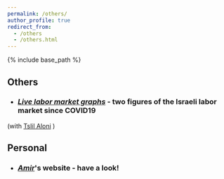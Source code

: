 ```yaml
---
permalink: /others/
author_profile: true
redirect_from:
  - /others
  - /others.html
---
```


{% include base_path %}
## Others
- ### [*Live labor market graphs*](https://sites.google.com/view/tslil-aloni/labormarketcovid19?authuser=0)  - two figures of the Israeli labor market since COVID19 
(with [Tslil Aloni](https://sites.google.com/view/tslil-aloni/home?authuser=0) )


## Personal
- ### [*Amir*](https://www.amirbar.net)'s website - have a look! 


